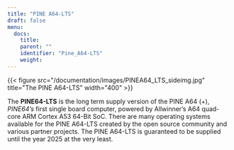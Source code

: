 ```yaml
---
title: "PINE A64-LTS"
draft: false
menu:
  docs:
    title:
    parent: ""
    identifier: "Pine_A64-LTS"
    weight: 
---
```


{{< figure src="/documentation/images/PINEA64_LTS_sideimg.jpg" title="The PINE A64-LTS" width="400" >}}

The **PINE64-LTS** is the long term supply version of the PINE A64 (+), _PINE64’s_ first single board computer, powered by Allwinner’s A64 quad-core ARM Cortex A53 64-Bit SoC. There are many operating systems available for the PINE A64-LTS created by the open source community and various partner projects. The PINE A64-LTS is guaranteed to be supplied until the year 2025 at the very least.
